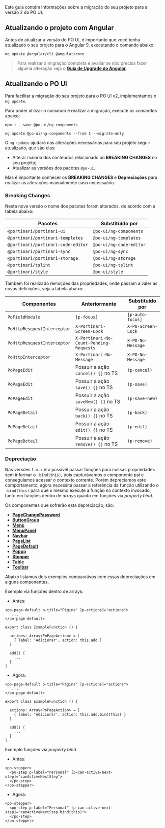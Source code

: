 [comment]: # (@label Migração do PO UI para V2)
[comment]: # (@link guides/migration-poui-v2)

Este guia contém informações sobre a migração do seu projeto para a versão 2 do PO UI.

## Atualizando o projeto com Angular

Antes de atualizar a versão do PO UI, é importante que você tenha atualizado o seu projeto para
o Angular 9, executando o comando abaixo:

``` ng update @angular/cli @angular/core ```

> Para realizar a migração completa e avaliar se não precisa fazer alguma alteração veja o [**Guia de Upgrade do Angular**](https://update.angular.io/).

## Atualizando o PO UI

Para facilitar a migração do seu projeto para o PO UI v2, implementamos o `ng update`.

Para poder utilizar o comando e realizar a migração, execute os comandos abaixo:

``` npm i --save @po-ui/ng-components ```

``` ng update @po-ui/ng-components --from 1 --migrate-only ```

O `ng update` ajudará nas alterações necessárias para seu projeto seguir atualizado, que são elas:
  - Alterar maioria dos conteúdos relacionado ao **BREAKING CHANGES** no seu projeto;
  - Atualizar as versões dos pacotes `@po-ui`.

Mas é importante conhecer os **BREAKING CHANGES** e **Depreciações** para realizar as alterações manualmente caso necessaário.

### Breaking Changes

Nesta nova versão o nome dos pacotes foram alterados, de acordo com a tabela abaixo:

| Pacotes                                                 | Substituído por                     |
| --------------------------------------------------------| ------------------------------------ |
| `@portinari/portinari-ui`                               | `@po-ui/ng-components`               |
| `@portinari/portinari-templates`                        | `@po-ui/ng-templates`                |
| `@portinari/portinari-code-editor`                      | `@po-ui/ng-code-editor`              |
| `@portinari/portinari-sync`                             | `@po-ui/ng-sync`                     |
| `@portinari/portinari-storage`                          | `@po-ui/ng-storage`                  |
| `@portinari/tslint`                                     | `@po-ui/ng-tslint`                   |
| `@portinari/style`                                      | `@po-ui/style`                       |

Também foi realizado remoções das propriedades, onde passam a valer as novas definições, veja a tabela abaixo:

| Componentes                                             | Anteriormente                            | Substituído por             |
| --------------------------------------------------------| -----------------------------------------| -----------------------------|
| `PoFieldModule`                                         | `[p-focus]`                              | `[p-auto-focus]`             |
| `PoHttpResquestInterceptor`                             | `X-Portinari-Screen-Lock`                | `X-PO-Screen-Lock`           |
| `PoHttpResquestInterceptor`                             | `X-Portinari-No-Count-Pending-Requests`  | `X-PO-No-Message`            |
| `PoHttpInterceptor`                                     | `X-Portinari-No-Message`                 | `X-PO-No-Message`            |
| `PoPageEdit`                                            | Possuir a ação `cancel() {}` no TS       | `(p-cancel)`                 |
| `PoPageEdit`                                            | Possuir a ação `save() {}` no TS         | `(p-save)`                   |
| `PoPageEdit`                                            | Possuir a ação `saveNew() {}` no TS      | `(p-save-new)`               |
| `PoPageDetail`                                          | Possuir a ação `back() {}` no TS         | `(p-back)`                   |
| `PoPageDetail`                                          | Possuir a ação `edit() {}` no TS         | `(p-edit)`                   |
| `PoPageDetail`                                          | Possuir a ação `remove() {}` no TS       | `(p-remove)`                 |


### Depreciação

Nas versões `1.x.x` era possível passar funções para nossas propriedades sem informar o `.bind(this)`,
pois capturávamos o componente pai e conseguíamos acessar o contexto corrente. Porém depreciamos este comportamento,
agora necessita passar a referência da função utilizando o `.bind(this)` para que o mesmo execute 
a função no contexto invocado, tanto em funções dentro de *arrays* quanto em funções via *property bind*.

Os componentes que sofrerão esta depreciação, são:
- [**PageChangePassword**](http://po-ui.io/documentation/po-page-change-password)
- [**ButtonGroup**](http://po-ui.io/documentation/po-button-group)
- [**Menu**](http://po-ui.io/documentation/po-menu)
- [**MenuPanel**](http://po-ui.io/documentation/po-menu-panel)
- [**Navbar**](http://po-ui.io/documentation/po-navbar)
- [**PageList**](http://po-ui.io/documentation/po-page-list)
- [**PageDefault**](http://po-ui.io/documentation/po-page-default)
- [**Popup**](http://po-ui.io/documentation/po-popup)
- [**Stepper**](http://po-ui.io/documentation/po-step)
- [**Table**](http://po-ui.io/documentation/po-table)
- [**Toolbar**](http://po-ui.io/documentation/po-toolbar)

Abaixo listamos dois exemplos comparativos com essas depreciações em alguns componentes.

Exemplo via funções dentro de arrays:
- Antes:

```
<po-page-default p-title="Página" [p-actions]="actions">
   ...
</po-page-default>
```

```
export class ExampleFunction () {

  actions: Array<PoPageAction> = [
    { label: 'Adicionar', action: this.add }
  ]

  add() {
    ...
  }
}
```

- Agora:

```
<po-page-default p-title="Página" [p-actions]="actions">
   ...
</po-page-default>
```

```
export class ExampleFunction () {

  actions: Array<PoPageAction> = [
    { label: 'Adicionar', action: this.add.bind(this) }
  ]

  add() {
    ...
  }
}
```

Exemplo funções via *property bind*
- Antes:
```
<po-stepper>
  <po-step p-label="Personal" [p-can-active-next-step]="canActiveNextStep">
  </po-step>
</po-stepper>
```

- Agora:
```
<po-stepper>
  <po-step p-label="Personal" [p-can-active-next-step]="canActiveNextStep.bind(this)">
  </po-step>
</po-stepper>
```

